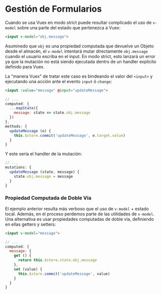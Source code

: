 # Gestión de Formularios

Cuando se usa Vuex en modo strict puede resultar complicado el uso de `v-model` sobre una parte del estado que pertenezca a Vuex:

``` html
<input v-model="obj.message">
```

Asuminedo que `obj` es una propiedad computada que devuelve un Objeto desde el almacén, el `v-model` intentará mutar directamente `obj.message` cuando el usuario escriba en el input. En modo strict, esto lanzará un error ya que la mutación no está siendo ejecutada dentro de un handler explicito definido para Vuex.

La "manera Vuex" de tratar este caso es bindeando el valor del `<input>` y ejecutando una acción ante el evento `input` ó `change`:

``` html
<input :value="message" @input="updateMessage">
```
``` js
// ...
computed: {
  ...mapState({
    message: state => state.obj.message
  })
},
methods: {
  updateMessage (e) {
    this.$store.commit('updateMessage', e.target.value)
  }
}
```

Y este sería el handler de la mutación:

``` js
// ...
mutations: {
  updateMessage (state, message) {
    state.obj.message = message
  }
}
```

### Propiedad Computada de Doble Vía 

El ejemplo anterior resulta más verboso que el uso de `v-model` + estado local. Además, en el proceso perdemos parte de las utilidades de `v-model`. Una alternativa es usar propiedades computadas de doble vía, definiendo en ellas getters y setters:

``` html
<input v-model="message">
```
``` js
// ...
computed: {
  message: {
    get () {
      return this.$store.state.obj.message
    },
    set (value) {
      this.$store.commit('updateMessage', value)
    }
  }
}
```
